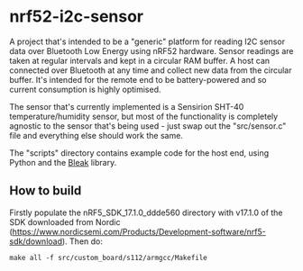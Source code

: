 # nrf52-i2c-sensor

A project that's intended to be a "generic" platform for reading I2C sensor data over Bluetooth Low Energy using nRF52 hardware. Sensor readings are taken at regular intervals
and kept in a circular RAM buffer. A host can connected over Bluetooth at any time and collect new data from the circular buffer. It's intended for the
remote end to
be battery-powered and so current consumption is highly optimised.

The sensor that's currently implemented is a Sensirion SHT-40 temperature/humidity sensor, but most of the functionality is completely agnostic to the
sensor that's being used - just swap out the "src/sensor.c" file and everything else should work the same.

The "scripts" directory contains example code for the host end, using Python and the [Bleak](https://pypi.org/project/bleak/) library.

## How to build

Firstly populate the nRF5_SDK_17.1.0_ddde560 directory with v17.1.0 of the SDK downloaded from Nordic (https://www.nordicsemi.com/Products/Development-software/nrf5-sdk/download). Then do:

```
make all -f src/custom_board/s112/armgcc/Makefile
```
